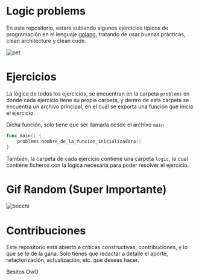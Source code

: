 # Logic problems
En este repositorio, estaré subiendo algunos ejercicios típicos de programación en el lenguaje  [golang.](https://go.dev/)
tratando de usar buenas prácticas, clean architecture y clean code.

![pet](https://miro.medium.com/max/563/1*r82neH261ZPl7sVcHQb05Q.png)

# Ejercicios
La lógica de todos los ejercicios, se encuentran en la carpeta ```problems```
en donde cada ejercicio tiene su propia carpeta, y dentro de esta carpeta se encuentra 
un archivo principal, en el cuál se exporta una función que inicia el ejercicio.

Dicha función, solo tiene que ser llamada desde el archivo ```main```

```go
func main() {
	problems.nombre_de_la_funcion_inicializadora()
}
```

También, la carpeta de cada ejercicio contiene una carpeta ```logic```, la cual contiene ficheros con la lógica necesaria para poder resolver el ejercicio.


# Gif Random (Super Importante)
![bocchi](https://media.tenor.com/aSaYnI7L9b0AAAAC/bocchi-the-rock-bocchi.gif)

# Contribuciones
Este repositorio está abierto a críticas constructivas, contribuciones, y lo que se te de la gana. Solo tienes que redactar a detalle el aporte, refactorización, actualización, etc. que deseas hacer.

Besitos OwO